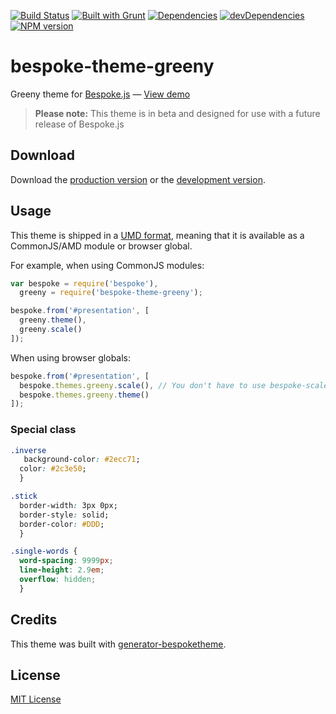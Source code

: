 [![Build Status](https://secure.travis-ci.org/cedced19/bespoke-theme-greeny.png?branch=master)](https://travis-ci.org/cedced19/bespoke-theme-greeny)
[![Built with Grunt](https://cdn.gruntjs.com/builtwith.png)](http://gruntjs.com/)
[![Dependencies](https://david-dm.org/cedced19/bespoke-theme-greeny.png)](https://david-dm.org/cedced19/bespoke-theme-greeny)
[![devDependencies](https://david-dm.org/cedced19/bespoke-theme-greeny/dev-status.png)](https://david-dm.org/cedced19/bespoke-theme-greeny#info=devDependencies)
[![NPM version](https://badge.fury.io/js/bespoke-theme-greeny.svg)](http://badge.fury.io/js/bespoke-theme-greeny)


# bespoke-theme-greeny

Greeny theme for [Bespoke.js](http://markdalgleish.com/projects/bespoke.js) &mdash; [View demo](http://cedced19.github.io/bespoke-theme-greeny/demo/dist)

> **Please note:** This theme is in beta and designed for use with a future release of Bespoke.js

## Download

Download the [production version][min] or the [development version][max].

[min]: https://raw.github.com/cedced19/bespoke-theme-greeny/master/dist/bespoke-theme-greeny.min.js
[max]: https://raw.github.com/cedced19/bespoke-theme-greeny/master/dist/bespoke-theme-greeny.js

## Usage

This theme is shipped in a [UMD format](https://github.com/umdjs/umd), meaning that it is available as a CommonJS/AMD module or browser global.

For example, when using CommonJS modules:

```js
var bespoke = require('bespoke'),
  greeny = require('bespoke-theme-greeny');

bespoke.from('#presentation', [
  greeny.theme(),
  greeny.scale()
]);
```

When using browser globals:

```js
bespoke.from('#presentation', [
  bespoke.themes.greeny.scale(), // You don't have to use bespoke-scale
  bespoke.themes.greeny.theme()
]);
```

### Special class
```css
.inverse
   background-color: #2ecc71;
  color: #2c3e50;
  }

.stick
  border-width: 3px 0px;
  border-style: solid;
  border-color: #DDD;
  }

.single-words {
  word-spacing: 9999px;
  line-height: 2.9em;
  overflow: hidden;
  }
```
## Credits

This theme was built with [generator-bespoketheme](https://github.com/markdalgleish/generator-bespoketheme).

## License

[MIT License](http://cedced19.github.io/license/)
